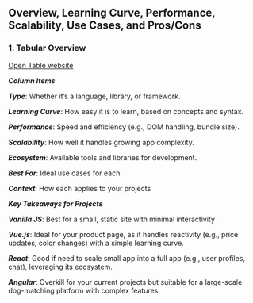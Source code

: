 ##  Overview, Learning Curve, Performance, Scalability, Use Cases, and Pros/Cons

### 1. Tabular Overview 

[Open Table website ](< a=href:"https://github.com/ghalipm-vanier-college/front-end-web-programming-winter-2025/blob/main/Lectures/Lecture%207_JSF_Comparison_Table.html" target="_blank" >)


  ***Column Items***
  
  ***Type***: Whether it’s a language, library, or framework.
  
  ***Learning Curve***: How easy it is to learn, based on concepts and syntax.
  
  ***Performance***: Speed and efficiency (e.g., DOM handling, bundle size).
  
  ***Scalability***: How well it handles growing app complexity.
  
  ***Ecosystem***: Available tools and libraries for development.
  
  ***Best For***: Ideal use cases for each.
  
  ***Context***: How each applies to your projects

***Key Takeaways for Projects***

***Vanilla JS***: Best for a small, static site with minimal interactivity

***Vue.js***: Ideal for your product page, as it handles reactivity (e.g., price updates, color changes) with a simple learning curve.

***React***: Good if need to scale small app into a full app (e.g., user profiles, chat), leveraging its ecosystem.

***Angular***: Overkill for your current projects but suitable for a large-scale dog-matching platform with complex features.
